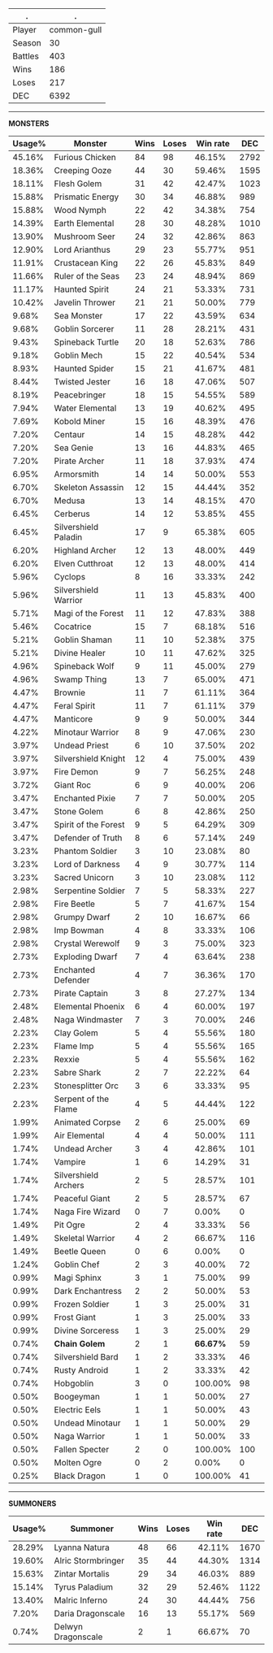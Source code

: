 .|.
|-|-
Player|common-gull
Season|30
Battles|403
Wins|186
Loses|217
DEC|6392

---
**MONSTERS**

Usage%|Monster|Wins|Loses|Win rate|DEC|
-|-|-|-|-|-|
45.16%|Furious Chicken|84|98|46.15%|2792|
18.36%|Creeping Ooze|44|30|59.46%|1595|
18.11%|Flesh Golem|31|42|42.47%|1023|
15.88%|Prismatic Energy|30|34|46.88%|989|
15.88%|Wood Nymph|22|42|34.38%|754|
14.39%|Earth Elemental|28|30|48.28%|1010|
13.90%|Mushroom Seer|24|32|42.86%|863|
12.90%|Lord Arianthus|29|23|55.77%|951|
11.91%|Crustacean King|22|26|45.83%|849|
11.66%|Ruler of the Seas|23|24|48.94%|869|
11.17%|Haunted Spirit|24|21|53.33%|731|
10.42%|Javelin Thrower|21|21|50.00%|779|
9.68%|Sea Monster|17|22|43.59%|634|
9.68%|Goblin Sorcerer|11|28|28.21%|431|
9.43%|Spineback Turtle|20|18|52.63%|786|
9.18%|Goblin Mech|15|22|40.54%|534|
8.93%|Haunted Spider|15|21|41.67%|481|
8.44%|Twisted Jester|16|18|47.06%|507|
8.19%|Peacebringer|18|15|54.55%|589|
7.94%|Water Elemental|13|19|40.62%|495|
7.69%|Kobold Miner|15|16|48.39%|476|
7.20%|Centaur|14|15|48.28%|442|
7.20%|Sea Genie|13|16|44.83%|465|
7.20%|Pirate Archer|11|18|37.93%|474|
6.95%|Armorsmith|14|14|50.00%|553|
6.70%|Skeleton Assassin|12|15|44.44%|352|
6.70%|Medusa|13|14|48.15%|470|
6.45%|Cerberus|14|12|53.85%|455|
6.45%|Silvershield Paladin|17|9|65.38%|605|
6.20%|Highland Archer|12|13|48.00%|449|
6.20%|Elven Cutthroat|12|13|48.00%|414|
5.96%|Cyclops|8|16|33.33%|242|
5.96%|Silvershield Warrior|11|13|45.83%|400|
5.71%|Magi of the Forest|11|12|47.83%|388|
5.46%|Cocatrice|15|7|68.18%|516|
5.21%|Goblin Shaman|11|10|52.38%|375|
5.21%|Divine Healer|10|11|47.62%|325|
4.96%|Spineback Wolf|9|11|45.00%|279|
4.96%|Swamp Thing|13|7|65.00%|471|
4.47%|Brownie|11|7|61.11%|364|
4.47%|Feral Spirit|11|7|61.11%|379|
4.47%|Manticore|9|9|50.00%|344|
4.22%|Minotaur Warrior|8|9|47.06%|230|
3.97%|Undead Priest|6|10|37.50%|202|
3.97%|Silvershield Knight|12|4|75.00%|439|
3.97%|Fire Demon|9|7|56.25%|248|
3.72%|Giant Roc|6|9|40.00%|206|
3.47%|Enchanted Pixie|7|7|50.00%|205|
3.47%|Stone Golem|6|8|42.86%|250|
3.47%|Spirit of the Forest|9|5|64.29%|309|
3.47%|Defender of Truth|8|6|57.14%|249|
3.23%|Phantom Soldier|3|10|23.08%|80|
3.23%|Lord of Darkness|4|9|30.77%|114|
3.23%|Sacred Unicorn|3|10|23.08%|112|
2.98%|Serpentine Soldier|7|5|58.33%|227|
2.98%|Fire Beetle|5|7|41.67%|154|
2.98%|Grumpy Dwarf|2|10|16.67%|66|
2.98%|Imp Bowman|4|8|33.33%|106|
2.98%|Crystal Werewolf|9|3|75.00%|323|
2.73%|Exploding Dwarf|7|4|63.64%|238|
2.73%|Enchanted Defender|4|7|36.36%|170|
2.73%|Pirate Captain|3|8|27.27%|134|
2.48%|Elemental Phoenix|6|4|60.00%|197|
2.48%|Naga Windmaster|7|3|70.00%|246|
2.23%|Clay Golem|5|4|55.56%|180|
2.23%|Flame Imp|5|4|55.56%|165|
2.23%|Rexxie|5|4|55.56%|162|
2.23%|Sabre Shark|2|7|22.22%|64|
2.23%|Stonesplitter Orc|3|6|33.33%|95|
2.23%|Serpent of the Flame|4|5|44.44%|122|
1.99%|Animated Corpse|2|6|25.00%|69|
1.99%|Air Elemental|4|4|50.00%|111|
1.74%|Undead Archer|3|4|42.86%|101|
1.74%|Vampire|1|6|14.29%|31|
1.74%|Silvershield Archers|2|5|28.57%|101|
1.74%|Peaceful Giant|2|5|28.57%|67|
1.74%|Naga Fire Wizard|0|7|0.00%|0|
1.49%|Pit Ogre|2|4|33.33%|56|
1.49%|Skeletal Warrior|4|2|66.67%|116|
1.49%|Beetle Queen|0|6|0.00%|0|
1.24%|Goblin Chef|2|3|40.00%|72|
0.99%|Magi Sphinx|3|1|75.00%|99|
0.99%|Dark Enchantress|2|2|50.00%|53|
0.99%|Frozen Soldier|1|3|25.00%|31|
0.99%|Frost Giant|1|3|25.00%|33|
0.99%|Divine Sorceress|1|3|25.00%|29|
0.74%|**Chain Golem**|2|1|**66.67%**|59|
0.74%|Silvershield Bard|1|2|33.33%|46|
0.74%|Rusty Android|1|2|33.33%|42|
0.74%|Hobgoblin|3|0|100.00%|98|
0.50%|Boogeyman|1|1|50.00%|27|
0.50%|Electric Eels|1|1|50.00%|43|
0.50%|Undead Minotaur|1|1|50.00%|29|
0.50%|Naga Warrior|1|1|50.00%|33|
0.50%|Fallen Specter|2|0|100.00%|100|
0.50%|Molten Ogre|0|2|0.00%|0|
0.25%|Black Dragon|1|0|100.00%|41|

---
**SUMMONERS**

Usage%|Summoner|Wins|Loses|Win rate|DEC|
-|-|-|-|-|-|
28.29%|Lyanna Natura|48|66|42.11%|1670|
19.60%|Alric Stormbringer|35|44|44.30%|1314|
15.63%|Zintar Mortalis|29|34|46.03%|889|
15.14%|Tyrus Paladium|32|29|52.46%|1122|
13.40%|Malric Inferno|24|30|44.44%|756|
7.20%|Daria Dragonscale|16|13|55.17%|569|
0.74%|Delwyn Dragonscale|2|1|66.67%|70|
